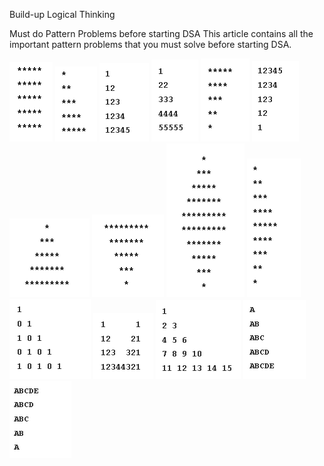 Build-up Logical Thinking

Must do Pattern Problems before starting DSA This article contains all the important pattern problems that you must solve before starting DSA.

![Pattern-1: Rectangular Star Pattern](P1.png)
![Pattern-2: Right-Angled Triangle Pattern](P2.png)
![Pattern – 3: Right-Angled Number Pyramid](P3.png)
![Pattern – 4: Right-Angled Number Pyramid – II](P4.png)
![Pattern-5: Inverted Right Pyramid](P5.png)
![Pattern – 6: Inverted Numbered Right Pyramid](P6.png)
![Pattern – 7: Star Pyramid](P7.png)
![Pattern – 8: Inverted Star Pyramid](P8.png)
![Pattern – 9: Diamond Star Pattern](P9.png)
![Pattern – 10: Half Diamond Star Pattern](P10.png)
![Pattern – 11: Binary Number Triangle Pattern](P11.png)
![Pattern – 12: Number Crown Pattern](P12.png)
![Pattern – 13: Increasing Number Triangle Pattern](P13.png)
![attern-14: Increasing Letter Triangle Pattern](P14.png)
![Pattern-15: Reverse Letter Triangle Pattern](P15.png)